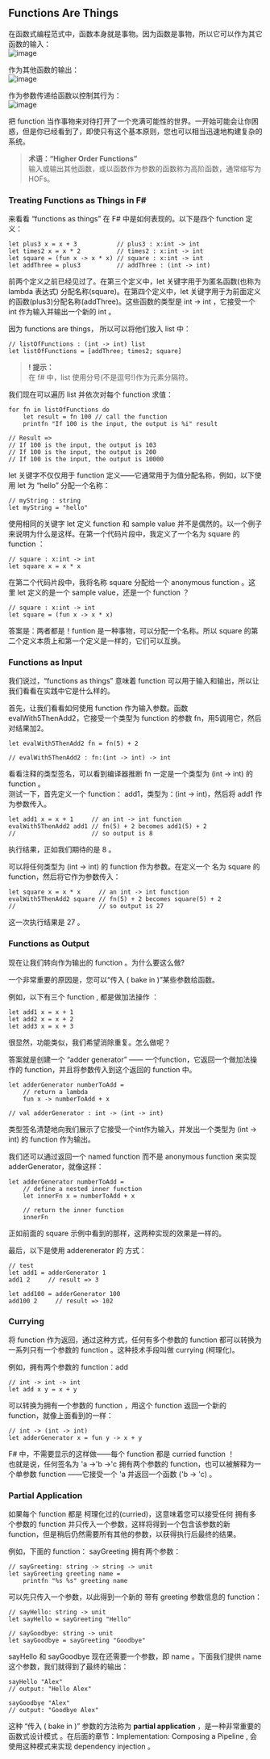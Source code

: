 ## Functions Are Things

在函数式编程范式中，函数本身就是事物。因为函数是事物，所以它可以作为其它函数的输入：  
![image](./../images/function-can-be-input.png)  

作为其他函数的输出：  
![image](./../images/function-can-be-output.png)  


作为参数传递给函数以控制其行为：  
![image](./../images/function-can-be-param.png)   

把 function 当作事物来对待打开了一个充满可能性的世界。一开始可能会让你困惑，但是你已经看到了，即使只有这个基本原则，您也可以相当迅速地构建复杂的系统。  

> **术语：“Higher Order Functions”**  
> 输入或输出其他函数，或以函数作为参数的函数称为高阶函数，通常缩写为HOFs。

### Treating Functions as Things in F#
来看看 “functions as things” 在 F# 中是如何表现的。以下是四个 function 定义：  
```
let plus3 x = x + 3           // plus3 : x:int -> int
let times2 x = x * 2          // times2 : x:int -> int
let square = (fun x -> x * x) // square : x:int -> int
let addThree = plus3          // addThree : (int -> int)
```

前两个定义之前已经见过了。在第三个定义中，let 关键字用于为匿名函数(也称为 lambda 表达式) 分配名称(square)。在第四个定义中，let 关键字用于为前面定义的函数(plus3)分配名称(addThree)。这些函数的类型是 int -> int ，它接受一个 int 作为输入并输出一个新的 int 。  

因为 functions are things， 所以可以将他们放入 list 中：
```
// listOfFunctions : (int -> int) list
let listOfFunctions = [addThree; times2; square]
```
> **! 提示：**  
> 在 f# 中，list 使用分号(不是逗号!)作为元素分隔符。

我们现在可以遍历 list 并依次对每个 function 求值：  
```
for fn in listOfFunctions do
    let result = fn 100 // call the function
    printfn "If 100 is the input, the output is %i" result

// Result => 
// If 100 is the input, the output is 103
// If 100 is the input, the output is 200
// If 100 is the input, the output is 10000
```

let 关键字不仅仅用于 function 定义——它通常用于为值分配名称，例如，以下使用 let 为 “hello” 分配一个名称：
```
// myString : string
let myString = "hello"
```

使用相同的关键字 let 定义 function 和 sample value 并不是偶然的。以一个例子来说明为什么是这样。在第一个代码片段中，我定义了一个名为 square 的 function ：
```
// square : x:int -> int
let square x = x * x
```
在第二个代码片段中，我将名称 square 分配给一个 anonymous
function 。这里 let 定义的是一个 sample value，还是一个 function ？
```
// square : x:int -> int
let square = (fun x -> x * x)
```
答案是：两者都是！funtion 是一种事物，可以分配一个名称。所以 square 的第二个定义本质上和第一个定义是一样的，它们可以互换。

### Functions as Input

我们说过，“functions as things” 意味着 function 可以用于输入和输出，所以让我们看看在实践中它是什么样的。

首先，让我们看看如何使用 function 作为输入参数。函数 evalWith5ThenAdd2，它接受一个类型为 function 的参数 fn，用5调用它，然后对结果加2。
```
let evalWith5ThenAdd2 fn = fn(5) + 2

// evalWith5ThenAdd2 : fn:(int -> int) -> int
```
看看注释的类型签名，可以看到编译器推断 fn 一定是一个类型为 (int -> int) 的 function 。  
测试一下，首先定义一个 function： add1，类型为：(int -> int)，然后将 add1 作为参数传入。
```
let add1 x = x + 1     // an int -> int function
evalWith5ThenAdd2 add1 // fn(5) + 2 becomes add1(5) + 2
//                     // so output is 8
```
执行结果，正如我们期待的是 8 。

可以将任何类型为 (int -> int) 的 function 作为参数。在定义一个 名为 square 的 function，然后将它作为参数传入：
```
let square x = x * x     // an int -> int function
evalWith5ThenAdd2 square // fn(5) + 2 becomes square(5) + 2
//                       // so output is 27
```
这一次执行结果是 27 。

### Functions as Output

现在让我们转向作为输出的 function 。为什么要这么做?

一个非常重要的原因是，您可以“传入 ( bake in )”某些参数给函数。

例如，以下有三个 function , 都是做加法操作 ：
```
let add1 x = x + 1
let add2 x = x + 2
let add3 x = x + 3
```
很显然，功能类似，我们希望消除重复。怎么做呢？

答案就是创建一个 “adder generator” —— 一个function，它返回一个做加法操作的 function，并且将参数传入到这个返回的 function 中。
```
let adderGenerator numberToAdd =
    // return a lambda
    fun x -> numberToAdd + x

// val adderGenerator : int -> (int -> int)
```
类型签名清楚地向我们展示了它接受一个int作为输入，并发出一个类型为 (int -> int) 的 function 作为输出。

我们还可以通过返回一个 named function 而不是 anonymous function 来实现adderGenerator，就像这样：
```
let adderGenerator numberToAdd =
    // define a nested inner function
    let innerFn x = numberToAdd + x

    // return the inner function
    innerFn
```
正如前面的 square 示例中看到的那样，这两种实现的效果是一样的。

最后，以下是使用 adderenerator 的 方式：
```
// test
let add1 = adderGenerator 1
add1 2     // result => 3

let add100 = adderGenerator 100
add100 2     // result => 102
```

### Currying

将 function 作为返回，通过这种方式，任何有多个参数的 function 都可以转换为一系列只有一个参数的 function 。这种技术手段叫做 currying (柯理化)。

例如，拥有两个参数的 function：add
```
// int -> int -> int
let add x y = x + y
```
可以转换为拥有一个参数的 function ，用这个 function 返回一个新的 function，就像上面看到的一样：
```
// int -> (int -> int)
let adderGenerator x = fun y -> x + y
```

F# 中，不需要显示的这样做——每个 function 都是 curried function ！  
也就是说，任何签名为 'a ->'b ->'c 拥有两个参数的 function，也可以被解释为一个单参数 function ——它接受一个 'a 并返回一个函数 ('b -> 'c) 。

### Partial Application

如果每个 function 都是 柯理化过的(curried)，这意味着您可以接受任何 拥有多个参数的 function 并只传入一个参数，这样将得到一个包含该参数的新 function，但是稍后仍然需要所有其他的参数，以获得执行后最终的结果。

例如，下面的 function： sayGreeting 拥有两个参数：
```
// sayGreeting: string -> string -> unit
let sayGreeting greeting name =
    printfn "%s %s" greeting name
```
可以先只传入一个参数，以此得到一个新的 带有 greeting 参数信息的  function：
```
// sayHello: string -> unit
let sayHello = sayGreeting "Hello"

// sayGoodbye: string -> unit
let sayGoodbye = sayGreeting "Goodbye"
```
sayHello 和 sayGoodbye 现在还需要一个参数，即 name 。下面我们提供 name 这个参数，我们就得到了最终的输出：
```
sayHello "Alex"
// output: "Hello Alex"

sayGoodbye "Alex"
// output: "Goodbye Alex"
```
这种 “传入 ( bake in )” 参数的方法称为 **partial application** ，是一种非常重要的 函数式设计模式 。在后面的章节：Implementation: Composing a Pipeline , 会使用这种模式来实现 dependency injection 。
